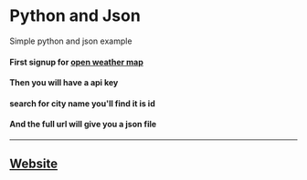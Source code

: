 # Python and Json
Simple python and json example

#### First signup for [open weather map](http://openweathermap.org/)
#### Then you will have a api key 
#### search for city name you'll find it is id
#### And the full url will give you a json file

-----------
[Website](http://semiworld.org/)
--
